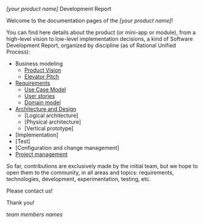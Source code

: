 _[your product name]_ Development Report

Welcome to the documentation pages of the _[your product name]_!

You can find here details about the product (or mini-app or module), from a high-level vision to low-level implementation decisions, a kind of Software Development Report, organized by discipline (as of Rational Unified Process): 

* Business modeling 
  * [Product Vision](https://github.com/FEUP-LEIC-ES-2022-23/templates/blob/main/docs/ProductVision.md)
  * [Elevator Pitch](https://github.com/FEUP-LEIC-ES-2022-23/templates/blob/main/docs/ElevatorPitch.md)
* [Requirements](https://github.com/FEUP-LEIC-ES-2022-23/templates/blob/main/docs/requirements.md)
  * [Use Case Model](https://github.com/FEUP-LEIC-ES-2022-23/templates/blob/main/docs/requirements.md#Use-case-model)
  * [User stories](https://github.com/FEUP-LEIC-ES-2022-23/templates/blob/main/docs/requirements.md#User-stories)
  * [Domain model](https://github.com/FEUP-LEIC-ES-2022-23/templates/blob/main/docs/requirements.md#Domain-model)
* [Architecture and Design](https://github.com/FEUP-LEIC-ES-2022-23/templates/blob/main/docs/ArchitectureAndDesign.md)
  * [Logical architecture]
  * [Physical architecture]
  * [Vertical prototype]
* [Implementation]
* [Test]
* [Configuration and change management]
* [Project management](https://github.com/FEUP-LEIC-ES-2022-23/templates/blob/main/docs/ProjectManagement.md)

So far, contributions are exclusively made by the initial team, but we hope to open them to the community, in all areas and topics: requirements, technologies, development, experimentation, testing, etc.

Please contact us! 

Thank you!

*team members names*
